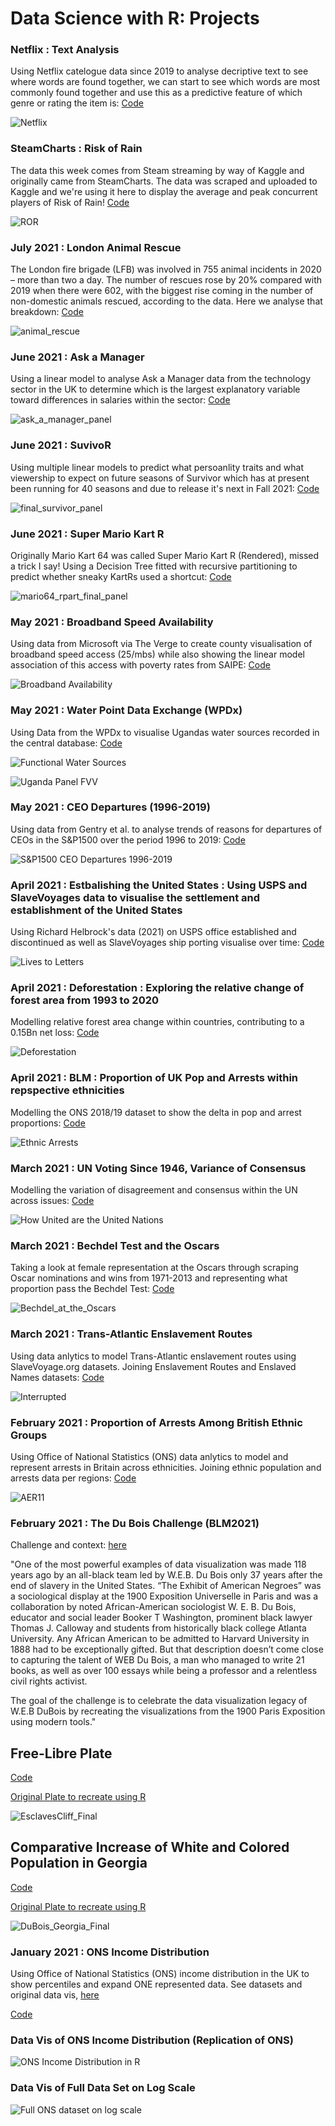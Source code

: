 # Data Science with R: Projects

### Netflix : Text Analysis

Using Netflix catelogue data since 2019 to analyse decriptive text to see where words are found together, we can start to see which words are most commonly found together and use this as a predictive feature of which genre or rating the item is: [Code](https://github.com/NearAndDistant/data_science_with_r/blob/main/Tidy_Tuesday/2021/Week%2017%20:%20Netflix/%5BCode%5D)

![Netflix](https://user-images.githubusercontent.com/79040885/125200146-8837de80-e261-11eb-82aa-05f2e31f7a54.png)

### SteamCharts : Risk of Rain

The data this week comes from Steam streaming by way of Kaggle and originally came from SteamCharts. The data was scraped and uploaded to Kaggle and we're using it here to display the average and peak concurrent players of Risk of Rain! [Code](https://github.com/NearAndDistant/data_science_with_r/tree/main/Tidy_Tuesday/2021/Week%2012:%20SteamCharts)

![ROR](https://user-images.githubusercontent.com/79040885/124523472-1f7add00-ddef-11eb-956c-e81a39172e13.png)

### July 2021 : London Animal Rescue

The London fire brigade (LFB) was involved in 755 animal incidents in 2020 – more than two a day. The number of rescues rose by 20% compared with 2019 when there were 602, with the biggest rise coming in the number of non-domestic animals rescued, according to the data. Here we analyse that breakdown: [Code](https://github.com/NearAndDistant/data_science_with_r/tree/main/Tidy_Tuesday/2021/Week%2027%20:%20London%20Animal%20Rescue)

![animal_rescue](https://user-images.githubusercontent.com/79040885/124317817-ab7ed180-db6f-11eb-8539-166393ad2b81.png)

### June 2021 : Ask a Manager

Using a linear model to analyse Ask a Manager data from the technology sector in the UK to determine which is the largest explanatory variable toward differences in salaries within the sector: [Code](https://github.com/NearAndDistant/data_science_with_r/tree/main/Tidy_Tuesday/2021/Week%2021%20:%20Ask%20a%20Manager)

![ask_a_manager_panel](https://user-images.githubusercontent.com/79040885/122459863-5a84b000-cfa9-11eb-8e0f-560cfd561bce.png)

### June 2021 : SuvivoR

Using multiple linear models to predict what persoanlity traits and what viewership to expect on future seasons of Survivor which has at present been running for 40 seasons and due to release it's next in Fall 2021: [Code](https://github.com/NearAndDistant/data_science_with_r/tree/main/Tidy_Tuesday/2021/Week%2023%20:%20SurvioR)

![final_survivor_panel](https://user-images.githubusercontent.com/79040885/121243483-ac388680-c895-11eb-8e30-ced308198883.png)

### June 2021 : Super Mario Kart R

Originally Mario Kart 64 was called Super Mario Kart R (Rendered), missed a trick I say! Using a Decision Tree fitted with recursive partitioning to predict whether sneaky KartRs used a shortcut: [Code](https://github.com/NearAndDistant/data_science_with_r/tree/main/Tidy_Tuesday/2021/Week%2022%20:%20Super%20Mario%20Kart%20R)

![mario64_rpart_final_panel](https://user-images.githubusercontent.com/79040885/120328413-b29d9000-c2e2-11eb-864d-86c66a78ec79.png)

### May 2021 : Broadband Speed Availability

Using data from Microsoft via The Verge to create county visualisation of broadband speed access (25/mbs) while also showing the linear model association of this access with poverty rates from SAIPE: [Code](https://github.com/NearAndDistant/data_science_with_r/tree/main/Tidy_Tuesday/2021/Week%2020%20:%20Broadband%20Speeds%20Access)

![Broadband Availability](https://user-images.githubusercontent.com/79040885/118794539-94bb3e80-b891-11eb-8618-b41c9e4afe07.png)

### May 2021 : Water Point Data Exchange (WPDx)

Using Data from the WPDx to visualise Ugandas water sources recorded in the central database: [Code](https://github.com/NearAndDistant/data_science_with_r/tree/main/Tidy_Tuesday/2021/Week%2019%20:%20Water%20Point%20Data%20Exchange%20(WPDx))

![Functional Water Sources](https://user-images.githubusercontent.com/79040885/117575728-08638b80-b0db-11eb-8f41-166c37834879.png)

![Uganda Panel FVV](https://user-images.githubusercontent.com/79040885/117344118-f72d3b80-ae9c-11eb-86da-fdd3265ce20f.png)

### May 2021 : CEO Departures (1996-2019)

Using data from Gentry et al. to analyse trends of reasons for departures of CEOs in the S&P1500 over the period 1996 to 2019:
[Code](https://github.com/NearAndDistant/data_science_with_r/tree/main/Tidy_Tuesday/2021/Week%2018%20:%20CEO%20Departure)

![S&P1500 CEO Departures 1996-2019](https://user-images.githubusercontent.com/79040885/116790386-b8b60c00-aaab-11eb-8c21-ece030aa354c.png)

### April 2021 : Estbalishing the United States : Using USPS and SlaveVoyages data to visualise the settlement and establishment of the United States 

Using Richard Helbrock's data (2021) on USPS office established and discontinued as well as SlaveVoyages ship porting visualise over time:
[Code](https://github.com/NearAndDistant/data_science_with_r/tree/main/Tidy_Tuesday/2021/Week%2016%20:%20US%20Post%20Offices)

![Lives to Letters](https://user-images.githubusercontent.com/79040885/115418786-ab6a6900-a1f1-11eb-9768-7c11cd9225f3.gif)

### April 2021 : Deforestation : Exploring the relative change of forest area from 1993 to 2020 

Modelling relative forest area change within countries, contributing to a 0.15Bn net loss:
[Code](https://github.com/NearAndDistant/data_science_with_r/tree/main/Tidy_Tuesday/2021/Week%2015%20:%20Deforestation)

![Deforestation](https://user-images.githubusercontent.com/79040885/114275471-76ecf500-9a1a-11eb-9fce-c40396502906.png)

### April 2021 : BLM : Proportion of UK Pop and Arrests within repspective ethnicities

Modelling the ONS 2018/19 dataset to show the delta in pop and arrest proportions:
[Code](https://github.com/NearAndDistant/data_science_with_r/blob/main/Arrests%20%26%20Ethnicity%20Data/%5BCode_blm%5D)

![Ethnic Arrests](https://user-images.githubusercontent.com/79040885/113411760-8337d900-93ae-11eb-8ae8-0c47f9dfd8ee.png)

### March 2021 : UN Voting Since 1946, Variance of Consensus

Modelling the variation of disagreement and consensus within the UN across issues:
[Code](https://github.com/NearAndDistant/data_science_with_r/tree/main/Tidy_Tuesday/2021/Week%2013%20:%20UN_Voting)

![How United are the United Nations](https://user-images.githubusercontent.com/79040885/112729428-ef848980-8f23-11eb-84aa-577f77b653fc.png)

### March 2021 : Bechdel Test and the Oscars

Taking a look at female representation at the Oscars through scraping Oscar nominations and wins from 1971-2013 and representing what proportion pass the Bechdel Test: 
[Code](https://github.com/NearAndDistant/data_science_with_r/tree/main/Tidy_Tuesday/2021/Week%2011%20:%20Bechdel%20Test)

![Bechdel_at_the_Oscars](https://user-images.githubusercontent.com/79040885/111135093-2b0e7380-8574-11eb-973f-3bd4b337c36e.png)

### March 2021 : Trans-Atlantic Enslavement Routes

Using data anlytics to model Trans-Atlantic enslavement routes using SlaveVoyage.org datasets. Joining Enslavement Routes and Enslaved Names datasets:
[Code](https://github.com/NearAndDistant/data_science_with_r/tree/main/Tidy_Tuesday/2021/Week%201%20:%20African-American%20History)

![Interrupted](https://user-images.githubusercontent.com/79040885/111142239-5ac17980-857c-11eb-904b-15e34ab8a796.png)

### February 2021 : Proportion of Arrests Among British Ethnic Groups

Using Office of National Statistics (ONS) data anlytics to model and represent arrests in Britain across ethnicities. Joining ethnic population and arrests data per regions:
[Code](https://github.com/NearAndDistant/data_science_with_r/tree/main/Tidy_Tuesday/2021/Week%2016%20:%20US%20Post%20Offices)

![AER11](https://user-images.githubusercontent.com/79040885/111142508-ad9b3100-857c-11eb-9e76-2f827532f78c.jpeg)

### February 2021 : The Du Bois Challenge (BLM2021)

Challenge and context: [here](https://github.com/rfordatascience/tidytuesday/blob/master/data/2021/2021-02-16/readme.md)

"One of the most powerful examples of data visualization was made 118 years ago by an all-black team led by W.E.B. Du Bois only 37 years after the end of slavery in the United States. “The Exhibit of American Negroes” was a sociological display at the 1900 Exposition Universelle in Paris and was a collaboration by noted African-American sociologist W. E. B. Du Bois, educator and social leader Booker T Washington, prominent black lawyer Thomas J. Calloway and students from historically black college Atlanta University. Any African American to be admitted to Harvard University in 1888 had to be exceptionally gifted. But that description doesn’t come close to capturing the talent of WEB Du Bois, a man who managed to write 21 books, as well as over 100 essays while being a professor and a relentless civil rights activist. 

The goal of the challenge is to celebrate the data visualization legacy of W.E.B DuBois by recreating the visualizations from the 1900 Paris Exposition using modern tools."

## Free-Libre Plate
[Code](https://github.com/NearAndDistant/data_science_with_r/tree/main/Tidy_Tuesday/2021/Week%208%20:%20DuBois%20Challenge)

[Original Plate to recreate using R](https://github.com/ajstarks/dubois-data-portraits/blob/master/challenge/challenge04/original-plate-51.jpg)

![EsclavesCliff_Final](https://user-images.githubusercontent.com/79040885/111143568-d3750580-857d-11eb-86cf-a15e76a629f6.jpeg)

## Comparative Increase of White and Colored Population in Georgia
[Code](https://github.com/NearAndDistant/data_science_with_r/tree/main/Tidy_Tuesday/2021/Week%208%20:%20DuBois%20Challenge)

[Original Plate to recreate using R](https://github.com/ajstarks/dubois-data-portraits/blob/master/challenge/challenge01/original-plate-07.jpg)

![DuBois_Georgia_Final](https://user-images.githubusercontent.com/79040885/111144229-b7259880-857e-11eb-9fb0-fef803ab9ce5.jpeg)

### January 2021 : ONS Income Distribution

Using Office of National Statistics (ONS) income distribution in the UK to show percentiles and expand ONE represented data. See datasets and original data vis, [here](https://www.ons.gov.uk/peoplepopulationandcommunity/personalandhouseholdfinances/incomeandwealth/bulletins/householddisposableincomeandinequality/financialyear2020)

[Code](https://github.com/NearAndDistant/Data-Science-with-R/blob/main/ONS%20Project/ONS%20Income%20Distribution:%20Code%20in%20R)

### Data Vis of ONS Income Distribution (Replication of ONS)
![ONS Income Distribution in R](https://user-images.githubusercontent.com/79040885/111145896-b7269800-8580-11eb-9028-fe582af42a2b.png)

### Data Vis of Full Data Set on Log Scale
![Full ONS dataset on log scale](https://user-images.githubusercontent.com/79040885/111144777-6f534100-857f-11eb-8021-a4f7fbfee3ed.jpeg)

